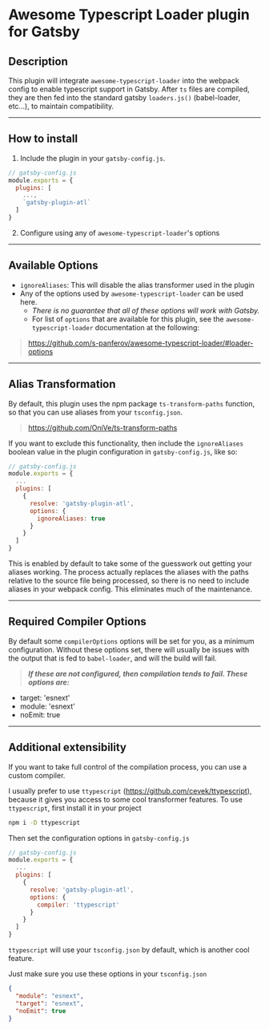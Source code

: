 # Awesome Typescript Loader plugin for Gatsby

## Description

This plugin will integrate `awesome-typescript-loader` into the webpack config
to enable typescript support in Gatsby.  After `ts` files are compiled, they are
then fed into the standard gatsby `loaders.js()` (babel-loader, etc...), to maintain
compatibility.

---

## How to install

1. Include the plugin in your `gatsby-config.js`.

```js
// gatsby-config.js
module.exports = {
  plugins: [
    ...,
    `gatsby-plugin-atl`
  ]
}
```

2. Configure using any of `awesome-typescript-loader`'s options

---

## Available Options

* `ignoreAliases`: This will disable the alias transformer used in the plugin
* Any of the options used by `awesome-typescript-loader` can be used here.
  * _There is no guarantee that all of these options will work with Gatsby._
  * For list of `options` that are available for this plugin, see the
`awesome-typescript-loader` documentation at the following:

> <https://github.com/s-panferov/awesome-typescript-loader/#loader-options>

---

## Alias Transformation

By default, this plugin uses the npm package `ts-transform-paths`
function, so that you can use aliases from your `tsconfig.json`.

> <https://github.com/OniVe/ts-transform-paths>

If you want to exclude this functionality, then include the `ignoreAliases` boolean
value in the plugin configuration in `gatsby-config.js`, like so:

```js
// gatsby-config.js
module.exports = {
  ...
  plugins: [
    {
      resolve: 'gatsby-plugin-atl',
      options: {
        ignoreAliases: true
      }
    }
  ]
}
```

This is enabled by default to take some of the guesswork out getting your aliases working.  The process actually replaces the aliases with the paths relative to the source file being processed, so there is no need to include aliases in your webpack config.  This eliminates much of the maintenance.

---

## Required Compiler Options

By default some `compilerOptions` options will be set for you, as a minimum configuration.  Without these options set, there will usually be issues with the output that is fed to `babel-loader`, and will the build will fail.

> _**If these are not configured, then compilation tends to fail.  These options are:**_

* target: 'esnext'
* module: 'esnext'
* noEmit: true

---

## Additional extensibility

If you want to take full control of the compilation process, you can use a custom compiler.

I usually prefer to use `ttypescript` (<https://github.com/cevek/ttypescript>), because it gives you access to some cool transformer features.
To use `ttypescript`, first install it in your project

```sh
npm i -D ttypescript
```

Then set the configuration options in `gatsby-config.js`

```js
// gatsby-config.js
module.exports = {
  ...
  plugins: [
    {
      resolve: 'gatsby-plugin-atl',
      options: {
        compiler: 'ttypescript'
      }
    }
  ]
}
```

`ttypescript` will use your `tsconfig.json` by default, which is another cool feature.

Just make sure you use these options in your `tsconfig.json`

```json
{
  "module": "esnext",
  "target": "esnext",
  "noEmit": true
}
```
